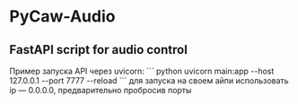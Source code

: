 <h1>PyCaw-Audio</h1>
<h2>FastAPI script for audio control</h2>
Пример запуска API через uvicorn:  
``` python
uvicorn main:app --host 127.0.0.1 --port 7777 --reload
```
для запуска на своем айпи использовать ip — 0.0.0.0, предварительно пробросив порты
